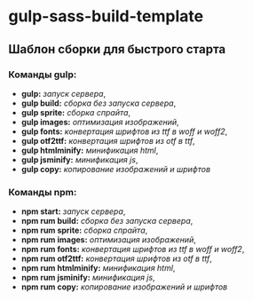 # gulp-sass-build-template
## Шаблон сборки для быстрого старта

### Команды gulp:

* **gulp:**  *запуск сервера*,
* **gulp build:**  *сборка без запуска сервера*,
* **gulp sprite:**  *сборка спрайта*,
* **gulp images:**  *оптимизация изображений*,
* **gulp fonts:**  *конвертация шрифтов из ttf в woff и woff2*,
* **gulp otf2ttf:**  *конвертация шрифтов из otf в ttf*,
* **gulp htmlminify:**  *минификация html*,
* **gulp jsminify:**  *минификация js*,
* **gulp copy:**  *копирование изображений и шрифтов*

### Команды npm:

* **npm start:**  *запуск сервера*,
* **npm rum build:**  *сборка без запуска сервера*,
* **npm rum sprite:**  *сборка спрайта*,
* **npm rum images:**  *оптимизация изображений*,
* **npm rum fonts:**  *конвертация шрифтов из ttf в woff и woff2*,
* **npm rum otf2ttf:**  *конвертация шрифтов из otf в ttf*,
* **npm rum htmlminify:**  *минификация html*,
* **npm rum jsminify:**  *минификация js*,
* **npm rum copy:**  *копирование изображений и шрифтов*
